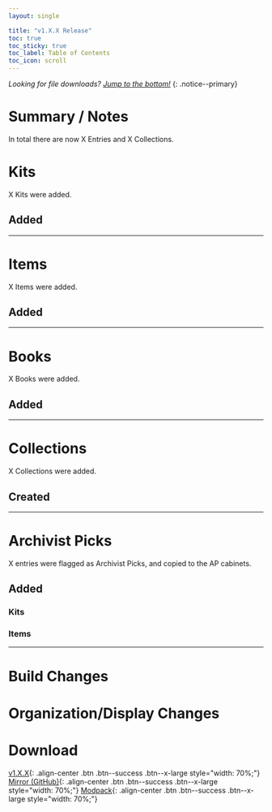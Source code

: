 ```yaml
---
layout: single

title: "v1.X.X Release"
toc: true
toc_sticky: true
toc_label: Table of Contents
toc_icon: scroll
---
```


*Looking for file downloads? [Jump to the bottom!](#download)*
{: .notice--primary}

# Summary / Notes
In total there are now X Entries and X Collections.

# Kits
X Kits were added.

## Added

***

# Items
X Items were added.

## Added

***

# Books
X Books were added.

## Added

***

# Collections
X Collections were added.

## Created

***

# Archivist Picks
X entries were flagged as Archivist Picks, and copied to the AP cabinets.

## Added
### Kits

### Items

***

# Build Changes

# Organization/Display Changes

# Download
[v1.X.X](/releases/v1.X.X/TheShulkerArchives_v1.X.X.zip){: .align-center .btn .btn--success .btn--x-large style="width: 70%;"}
[Mirror (GitHub)](https://github.com/KadTheHunter/ShulkerArchives/releases/tag/v1.X.X){: .align-center .btn .btn--success .btn--x-large style="width: 70%;"}
[Modpack](https://modrinth.com/modpack/the-shulker-archives/version/1.X.X){: .align-center .btn .btn--success .btn--x-large style="width: 70%;"}